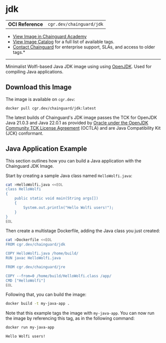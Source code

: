 <!--monopod:start-->
# jdk
| | |
| - | - |
| **OCI Reference** | `cgr.dev/chainguard/jdk` |


* [View Image in Chainguard Academy](https://edu.chainguard.dev/chainguard/chainguard-images/reference/jdk/overview/)
* [View Image Catalog](https://console.enforce.dev/images/catalog) for a full list of available tags.
* [Contact Chainguard](https://www.chainguard.dev/chainguard-images) for enterprise support, SLAs, and access to older tags.*

---
<!--monopod:end-->

<!--overview:start-->
Minimalist Wolfi-based Java JDK image using using [OpenJDK](https://openjdk.org/projects/jdk/).  Used for compiling Java applications.
<!--overview:end-->

<!--getting:start-->
## Download this Image
The image is available on `cgr.dev`:

```
docker pull cgr.dev/chainguard/jdk:latest
```
<!--getting:end-->

<!--body:start-->

The latest builds of Chainguard's JDK image passes the TCK for OpenJDK Java 21.0.3 and Java 22.0.1 as provided by [Oracle under the OpenJDK Community TCK License Agreement](https://openjdk.org/groups/conformance/JckAccess/index.html) (OCTLA) and are Java Compatibility Kit (JCK) conformant.

## Java Application Example

This section outlines how you can build a Java application with the Chainguard JDK Image.

Start by creating a sample Java class named `HelloWolfi.java`:

```sh
cat >HelloWolfi.java <<EOL
class HelloWolfi
{
    public static void main(String args[])
    {
        System.out.println("Hello Wolfi users!");
    }
}
EOL
```

Then create a multistage Dockerfile, adding the Java class you just created:

```sh
cat >Dockerfile <<EOL
FROM cgr.dev/chainguard/jdk

COPY HelloWolfi.java /home/build/
RUN javac HelloWolfi.java

FROM cgr.dev/chainguard/jre

COPY --from=0 /home/build/HelloWolfi.class /app/
CMD ["HelloWolfi"]
EOL
```

Following that, you can build the image:

```sh
docker build -t my-java-app .
```

Note that this example tags the image with `my-java-app`. You can now run the image by referencing this tag, as in the following command:

```sh
docker run my-java-app
```
```
Hello Wolfi users!
```
<!--body:end-->
